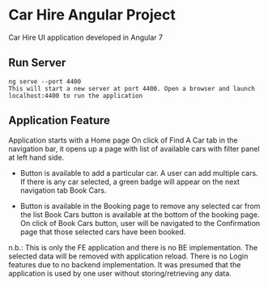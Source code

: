 # Car Hire Angular Project

Car Hire UI application developed in Angular 7


## Run Server

````Terminal/CLI
ng serve --port 4400
This will start a new server at port 4400. Open a browser and launch localhost:4400 to run the application
````

## Application Feature

Application starts with a Home page
On click of Find A Car tab in the navigation bar, it opens up a page with list of available cars with filter panel at left hand side.
+ Button is available to add a particular car. A user can add multiple cars. If there is any car selected, a green badge will appear on the next navigation tab Book Cars. 
- Button is available in the Booking page to remove any selected car from the list
Book Cars button is available at the bottom of the booking page. On click of Book Cars button, user will be navigated to the Confirmation page that those selected cars have been booked.

n.b.: This is only the FE application and there is no BE implementation. The selected data will be removed with application reload. There is no Login features due to no backend implementation. It was presumed that the application is used by one user without storing/retrieving any data.
